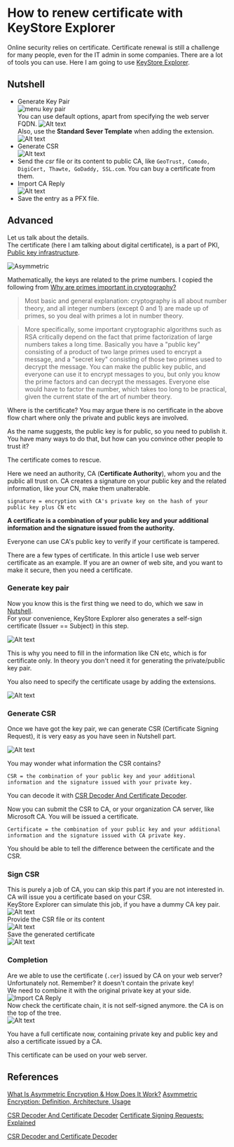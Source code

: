 # How to renew certificate with KeyStore Explorer

Online security relies on certificate.
Certificate renewal is still a challenge for many people, even for the IT admin in some companies.
There are a lot of tools you can use. Here I am going to use [KeyStore Explorer](https://keystore-explorer.org/downloads.html).

## Nutshell

- Generate Key Pair  
  ![menu key pair](./docs/menu-key-pair.png)  
  You can use default options, apart from specifying the web server FQDN.
  ![Alt text](./docs/image-8.png)  
  Also, use the **Standard Sever Template** when adding the extension.  
  ![Alt text](./docs/image-9.png)
- Generate CSR  
  ![Alt text](./docs/image-10.png)  
- Send the *csr* file or its content to public CA, like `GeoTrust, Comodo, DigiCert, Thawte, GoDaddy, SSL.com`. You can buy  a certificate from them.
- Import CA Reply  
  ![Alt text](./docs/image-11.png)  
- Save the entry as a PFX file.

## Advanced

Let us talk about the details.  
The certificate (here I am talking about digital certificate), is a part of PKI, [Public key infrastructure](https://en.wikipedia.org/wiki/Public_key_infrastructure).

![Asymmetric](https://sectigostore.com/blog/wp-content/uploads/2020/11/asymmetric-encryption.png)

Mathematically, the keys are related to the prime numbers. I copied the following from [Why are primes important in cryptography?](https://stackoverflow.com/questions/439870/why-are-primes-important-in-cryptography)  
> Most basic and general explanation: cryptography is all about number theory, and all integer numbers (except 0 and 1) are made up of primes, so you deal with primes a lot in number theory.

> More specifically, some important cryptographic algorithms such as RSA critically depend on the fact that prime factorization of large numbers takes a long time. Basically you have a "public key" consisting of a product of two large primes used to encrypt a message, and a "secret key" consisting of those two primes used to decrypt the message. You can make the public key public, and everyone can use it to encrypt messages to you, but only you know the prime factors and can decrypt the messages. Everyone else would have to factor the number, which takes too long to be practical, given the current state of the art of number theory.

Where is the certificate? You may argue there is no certificate in the above flow chart where only the private and public keys are involved.

As the name suggests, the public key is for public, so you need to publish it. You have many ways to do that, but how can you convince other people to trust it?

The certificate comes to rescue.

Here we need an authority, CA (**Certificate Authority**), whom you and the public all trust on. CA creates a signature on your public key and the related information, like your CN, make them unalterable.

`signature = encryption with CA's private key on the hash of your public key plus CN etc`

**A certificate is a combination of your public key and your additional information and the signature issued from the authority.**

Everyone can use CA's public key to verify if your certificate is tampered.

There are a few types of certificate. In this article I use web server certificate as an example. If you are an owner of web site, and you want to make it secure, then you need a certificate.


### Generate key pair

Now you know this is the first thing we need to do, which we saw in [Nutshell](#nutshell).  
For your convenience, KeyStore Explorer also generates a self-sign certificate (Issuer == Subject) in this step. 

![Alt text](./docs/image-12.png)

This is why you need to fill in the information like CN etc, which is for certificate only. In theory you don't need it for generating the private/public key pair. 

You also need to specify the certificate usage by adding the extensions. 

![Alt text](./docs/image-2.png)


### Generate CSR

Once we have got the key pair, we can generate CSR (Certificate Signing Request), it is very easy as you have seen in Nutshell part.

![Alt text](./docs/image.png)


You may wonder what information the CSR contains? 

`CSR = the combination of your public key and your additional information and the signature issued with your private key.`

You can decode it with [CSR Decoder And Certificate Decoder](https://certlogik.com/decoder/).

Now you can submit the CSR to CA, or your organization CA server, like Microsoft CA. You will be issued a certificate.

`Certificate = the combination of your public key and your additional information and the signature issued with CA private key.`

You should be able to tell the difference between the certificate and the CSR.

### Sign CSR
This is purely a job of CA, you can skip this part if you are not interested in. CA will issue you a certificate based on your CSR.  
KeyStore Explorer can simulate this job, if you have a dummy CA key pair.  
![Alt text](./docs/image-1.png)  
Provide the CSR file or its content  
![Alt text](./docs/image-3.png)  
Save the generated certificate  
![Alt text](./docs/image-5.png)

### Completion
Are we able to use the certificate (`.cer`) issued by CA on your web server? Unfortunately not. Remember? it doesn't contain the private key!  
We need to combine it with the original private key at your side.  
![Import CA Reply](./docs/image-6.png)  
Now check the certificate chain, it is not self-signed anymore. the CA is on the top of the tree.  
![Alt text](./docs/image-7.png)

You have a full certificate now, containing private key and public key and also a certificate issued by a CA.

This certificate can be used on your web server.

## References

[What Is Asymmetric Encryption & How Does It Work?](https://sectigostore.com/blog/what-is-asymmetric-encryption-how-does-it-work/)
[Asymmetric Encryption: Definition, Architecture, Usage](https://www.okta.com/uk/identity-101/asymmetric-encryption/)

[CSR Decoder And Certificate Decoder](https://certlogik.com/decoder/)
[Certificate Signing Requests: Explained](https://www.securew2.com/blog/certificate-signing-requests-explained)

[CSR Decoder and Certificate Decoder](https://redkestrel.co.uk/tools/decoder)
